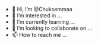 - 👋 Hi, I’m @Chuksemmaa
- 👀 I’m interested in ...
- 🌱 I’m currently learning ...
- 💞️ I’m looking to collaborate on ...
- 📫 How to reach me ...

<!---
Chuksemmaa/Chuksemmaa is a ✨ special ✨ repository because its `README.md` (this file) appears on your GitHub profile.
You can click the Preview link to take a look at your changes.
--->
